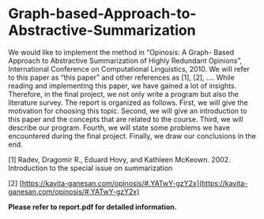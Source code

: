 # Graph-based-Approach-to-Abstractive-Summarization

We would like to implement the method in “Opinosis: A Graph- Based Approach to Abstractive Summarization of Highly Redundant Opinions”, International Conference on Computational Linguistics, 2010. We will refer to this paper as “this paper” and other references as [1], [2], ....
While reading and implementing this paper, we have gained a lot of insights. Therefore, in the final project, we not only write a program but also the literature survey.
The report is organized as follows. First, we will give the motivation for choosing this topic. Second, we will give an introduction to this paper and the concepts that are related to the course. Third, we will describe our program. Fourth, we will state some problems we have encountered during the final project. Finally, we draw our conclusions in the end.

[1] Radev, Dragomir R., Eduard Hovy, and Kathleen McKeown. 2002. Introduction to the special issue on summarization

[2] [https://kavita-ganesan.com/opinosis/#.YATwY-gzY2x](https://kavita-ganesan.com/opinosis/#.YATwY-gzY2x)

**Please refer to report.pdf for detailed information.**
